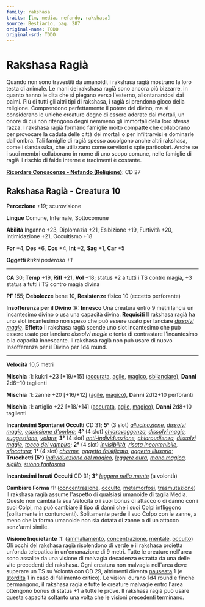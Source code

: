 ```yaml
---
family: rakshasa
traits: [lm, media, nefando, rakshasa]
source: Bestiario, pag. 287
original-name: TODO
original-srd: TODO
---
```


# Rakshasa Ragià

Quando non sono travestiti da umanoidi, i rakshasa ragià mostrano la loro testa
di animale. Le mani dei rakshasa ragià sono ancora più bizzarre, in quanto hanno
le dita che si piegano verso l'esterno, allontanandosi dai palmi. Più di tutti
gli altri tipi di rakshasa, i ragià si prendono gioco della religione.
Comprendono perfettamente il potere del divino, ma si considerano le uniche
creature degne di essere adorate dai mortali, un onore di cui non ritengono
degni nemmeno gli immortali della loro stessa razza. I rakshasa ragià formano
famiglie molto compatte che collaborano per provocare la caduta delle città dei
mortali o per infiltrarvisi e dominarle dall'ombra. Tali famiglie di ragià
spesso accolgono anche altri rakshasa, come i dandasuka, che utilizzano come
servitori o spie particolari. Anche se i suoi membri collaborano in nome di uno
scopo comune, nelle famiglie di ragià il rischio di faide interne e tradimenti è
costante.

**[Ricordare Conoscenze - Nefando (Religione)](/azioni/abilita/ricordare-conoscenze)**:
CD 27

## Rakshasa Ragià - Creatura 10

**Percezione** +19; scurovisione

**Lingue** Comune, Infernale, Sottocomune

**Abilità** Inganno +23, Diplomazia +21, Esibizione +19, Furtività +20,
Intimidazione +21, Occultismo +18

**For** +4, **Des** +6, **Cos** +4, **Int** +2, **Sag** +1, **Car** +5

**Oggetti** _kukri poderoso +1_

---

**CA** 30; **Temp** +19, **Rifl** +21, **Vol** +18; status +2 a tutti i TS
contro magia, +3 status a tutti i TS contro magia divina

**PF** 155; **Debolezze** bene 10, **Resistenze** fisico 10 (eccetto perforante)

**Insofferenza per il Divino** :R: **Innesco** Una creatura entro 9 metri lancia
un incantesimo divino o usa una capacità divina. **Requisiti** Il rakshasa ragià
ha uno slot incantesimo non speso che può essere usato per lanciare
_[dissolvi magie](/incantesimi/dissolvi-magie)_. **Effetto** Il rakshasa ragià
spende uno slot incantesimo che può essere usato per lanciare _dissolvi magie_ e
tenta di contrastare l'incantesimo o la capacità innescante. Il rakshasa ragià
non può usare di nuovo Insofferenza per il Divino per 1d4 round.

---

**Velocità** 10,5 metri

**Mischia** :1: kukri +23 \[+19/+15] ([accurata](/tratti/accurata),
[agile](/tratti/agile), [magico](/tratti/magico),
[sbilanciare](/tratti/sbilanciare)), **Danni** 2d6+10 taglienti

**Mischia** :1: zanne +20 \[+16/+12] ([agile](/tratti/agile),
[magico](/tratti/magico)), **Danni** 2d12+10 perforanti

**Mischia** :1: artiglio +22 \[+18/+14] ([accurata](/tratti/accurata),
[agile](/tratti/agile), [magico](/tratti/magico)), **Danni** 2d8+10 taglienti

**Incantesimi Spontanei Occulti** CD 31; **5°** (3 slot)
_[allucinazione](/incantesimi/allucinazione),
[dissolvi magie](/incantesimi/dissolvi-magie),
[esplosione d'ombra](/incantesimi/esplosione-dombra)_; **4°** (4 slot)
_[chiaroveggenza](/incantesimi/chiaroveggenza),
[dissolvi magie](/incantesimi/dissolvi-magie),
[suggestione](/incantesimi/suggestione), [volare](/incantesimi/volare)_; **3°**
(4 slot) _[anti-individuazione](/incantesimi/anti-individuazione),
[chiaroudienza](/incantesimi/chiaroudienza),
[dissolvi magie](/incantesimi/dissolvi-magie),
[tocco del vampiro](/incantesimi/tocco-del-vampiro)_; **2°** (4 slot)
_[invisibilità](/incantesimi/invisibilita),
[risata incontenibile](/incantesimi/risata-incontenibile),
[sfocatura](/incantesimi/sfocatura)_; **1°** (4 slot)
_[charme](/incantesimi/charme),
[oggetto falsificato](/incantesimi/oggetto-falsificato),
[oggetto illusorio](/incantesimi/oggetto-illusorio)_; **Trucchetti (5°)**
_[individuazione del magico](/incantesimi/individuazione-del-magico),
[leggere aura](/incantesimi/leggere-aura),
[mano magica](/incantesimi/mano-magica), [sigillo](/incantesimi/sigillo),
[suono fantasma](/incantesimi/suono-fantasma)_

**Incantesimi Innati Occulti** CD 31; **3°**
_[leggere nella mente](/incantesimi/leggere-nella-mente)_ (a volontà)

**Cambiare Forma** :1: ([concentrazione](/tratti/concentrazione),
[occulto](/tratti/occulto), [metamorfosi](/tratti/metamorfosi),
[trasmutazione](/tratti/trasmutazione)) Il rakshasa ragià assume l'aspetto di
qualsiasi umanoide di taglia Media. Questo non cambia la sua Velocità o i suoi
bonus di attacco o di danno con i suoi Colpi, ma può cambiare il tipo di danni
che i suoi Colpi infliggono (solitamente in contundenti). Solitamente perde il
suo Colpo con le zanne, a meno che la forma umanoide non sia dotata di zanne o
di un attacco senz'armi simile.

**Visione Inquietante** :1: ([ammaliamento](/tratti/ammaliamento),
[concentrazione](/tratti/concentrazione), [mentale](/tratti/mentale),
[occulto](/tratti/occulto)) Gli occhi del rakshasa ragià risplendono di verde e
il rakshasa proietta un'onda telepatica in un'emanazione di 9 metri. Tutte le
creature nell'area sono assalite da una visione di malvagia decadenza estratta
da una delle vite precedenti del rakshasa. Ogni creatura non malvagia nell'area
deve superare un TS su Volontà con CD 29, altrimenti diventa
[nauseata](/condizioni/nauseato) 1 (e [stordita](/condizioni/stordito) 1 in caso
di fallimento critico). Le visioni durano 1d4 round e finché permangono, il
rakshasa ragià e tutte le creature malvagie entro l'area ottengono bonus di
status +1 a tutte le prove. Il rakshasa ragià può usare questa capacità soltanto
una volta che le visioni precedenti terminano.
